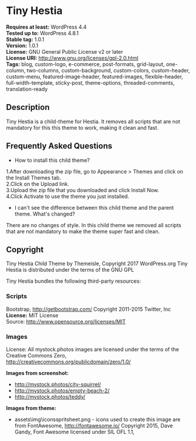 # Tiny Hestia

**Requires at least:** WordPress 4.4  
**Tested up to:** WordPress 4.8.1  
**Stable tag:** 1.0.1  
**Version:** 1.0.1  
**License:** GNU General Public License v2 or later  
**License URI:** http://www.gnu.org/licenses/gpl-2.0.html  
**Tags:** blog, custom-logo, e-commerce, post-formats, grid-layout, one-column, two-columns, custom-background, custom-colors, custom-header, custom-menu, featured-image-header, featured-images, flexible-header, full-width-template, sticky-post, theme-options, threaded-comments, translation-ready

## Description

Tiny Hestia is a child-theme for Hestia. It removes all scripts that are not mandatory for this this theme to work, making it clean and fast.

## Frequently Asked Questions

* How to install this child theme?
 
1.After downloading the zip file, go to Appearance > Themes and click on the Install Themes tab.  
2.Click on the Upload link.  
3.Upload the zip file that you downloaded and click Install Now.  
4.Click Activate to use the theme you just installed.  

* I can't see the difference between this child theme and the parent theme. What's changed?

There are no changes of style. In this child theme we removed all scripts that are not mandatory to make the theme super fast and clean.

## Copyright

Tiny Hestia Child Theme by Themeisle, Copyright 2017 WordPress.org
Tiny Hestia is distributed under the terms of the GNU GPL

Tiny Hestia bundles the following third-party resources:

### Scripts
Bootstrap, http://getbootstrap.com/ Copyright 2011-2015 Twitter, Inc  
**License:** MIT License  
Source: http://www.opensource.org/licenses/MIT  

### Images

License: All mystock.photos images are licensed under the terms of the Creative Commons Zero, http://creativecommons.org/publicdomain/zero/1.0/  

**Images from screenshot:**
- http://mystock.photos/city-squirrel/  
- http://mystock.photos/empty-beach-2/  
- http://mystock.photos/teddy/

**Images from theme:**
- assets\img\iconsspritsheet.png - icons used to create this image are from FontAwesome, http://fontawesome.io/ Copyright 2015, Dave Gandy, Font Awesome licensed under SIL OFL 1.1, 
